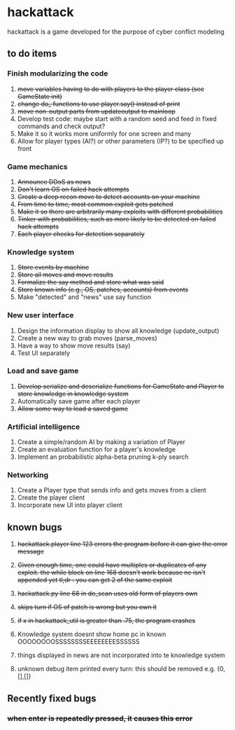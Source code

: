 # hackattack
hackattack is a game developed for the purpose of cyber conflict modeling

## to do items

### Finish modularizing the code
1. ~~move variables having to do with players to the player class (see GameState init)~~
2. ~~change do_ functions to use player.say() instead of print~~
3. ~~move non-output parts from updateoutput to mainloop~~
4. Develop test code: maybe start with a random seed and feed in fixed commands and check output?
5. Make it so it works more uniformly for one screen and many
6. Allow for player types (AI?) or other parameters (IP?) to be specified up front

### Game mechanics
1. ~~Announce DDoS as news~~
2. ~~Don't learn OS on failed hack attempts~~
3. ~~Create a deep recon move to detect accounts on your machine~~
4. ~~From time to time, most common exploit gets patched~~
5. ~~Make it so there are arbitrarily many exploits with different probabilities~~
6. ~~Tinker with probabilities, such as more likely to be detected on
failed hack attempts~~
7. ~~Each player checks for detection separately~~

### Knowledge system
1. ~~Store events by machine~~
2. ~~Store all moves and move results~~
3. ~~Formalize the say method and store what was said~~
4. ~~Store known info (e.g., OS, patches, accounts) from events~~
5. Make "detected" and "news" use say function

### New user interface
1. Design the information display to show all knowledge (update_output)
2. Create a new way to grab moves (parse_moves)
3. Have a way to show move results (say)
4. Test UI separately

### Load and save game
1. ~~Develop serialize and deserialize functions for GameState and
Player to store knowledge in knowledge system~~
2. Automatically save game after each player
3. ~~Allow some way to load a saved game~~

### Artificial intelligence
1. Create a simple/random AI by making a variation of Player
2. Create an evaluation function for a player's knowledge
3. Implement an probabilistic alpha-beta pruning k-ply search

### Networking
1. Create a Player type that sends info and gets moves from a client
2. Create the player client
3. Incorporate new UI into player client




## known bugs
1. ~~hackattack.player line 123 errors the program before it can give the error message~~

2. ~~Given enough time, one could have multiples or duplicates of any exploit. the while block on line 168 doesn't work 
because ne isn't appended yet
tl;dr : you can get 2 of the same exploit~~

3. ~~hackattack.py line 68 in do_scan uses old form of players own~~
4. ~~skips turn if OS of patch is wrong but you own it~~ 
5. ~~if x in hackattack_util is greater than .75, the program crashes~~
6. Knowledge system doesnt show home pc in known OOOOOOOOSSSSSSSSEEEEEEEESSSSSS
7. things displayed in news are not incorporated into te knowledge system
8. unknown debug item printed every turn: this should be removed e.g. {0,[],[]}

## Recently fixed bugs

### ~~when enter is repeatedly pressed, it causes this error~~


